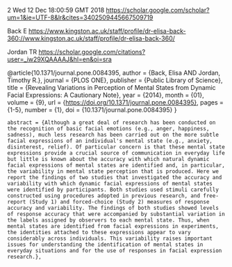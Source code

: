 2
Wed 12 Dec 18:00:59 GMT 2018
https://scholar.google.com/scholar?um=1&ie=UTF-8&lr&cites=3402509445667509719


Back E
https://www.kingston.ac.uk/staff/profile/dr-elisa-back-360://www.kingston.ac.uk/staff/profile/dr-elisa-back-360/

Jordan TR
https://scholar.google.com/citations?user=_iw29XQAAAAJ&hl=en&oi=sra


@article{10.1371/journal.pone.0084395,
    author = {Back, Elisa AND Jordan, Timothy R.},
    journal = {PLOS ONE},
    publisher = {Public Library of Science},
    title = {Revealing Variations in Perception of Mental States from Dynamic Facial Expressions: A Cautionary Note},
    year = {2014},
    month = {01},
    volume = {9},
    url = {https://doi.org/10.1371/journal.pone.0084395},
    pages = {1-5},
    number = {1},
    doi = {10.1371/journal.pone.0084395}
}



    abstract = {Although a great deal of research has been conducted on the recognition of basic facial emotions (e.g., anger, happiness, sadness), much less research has been carried out on the more subtle facial expressions of an individual's mental state (e.g., anxiety, disinterest, relief). Of particular concern is that these mental state expressions provide a crucial source of communication in everyday life but little is known about the accuracy with which natural dynamic facial expressions of mental states are identified and, in particular, the variability in mental state perception that is produced. Here we report the findings of two studies that investigated the accuracy and variability with which dynamic facial expressions of mental states were identified by participants. Both studies used stimuli carefully constructed using procedures adopted in previous research, and free-report (Study 1) and forced-choice (Study 2) measures of response accuracy and variability. The findings of both studies showed levels of response accuracy that were accompanied by substantial variation in the labels assigned by observers to each mental state. Thus, when mental states are identified from facial expressions in experiments, the identities attached to these expressions appear to vary considerably across individuals. This variability raises important issues for understanding the identification of mental states in everyday situations and for the use of responses in facial expression research.},

